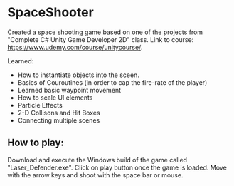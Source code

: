 # SpaceShooter
Created a space shooting game based on one of the projects from "Complete C# Unity Game Developer 2D" class.
Link to course: https://www.udemy.com/course/unitycourse/.

Learned:
- How to instantiate objects into the sceen.
- Basics of Couroutines (in order to cap the fire-rate of the player)
- Learned basic waypoint movement
- How to scale UI elements
- Particle Effects
- 2-D Collisons and Hit Boxes
- Connecting multiple scenes

## How to play:
Download and execute the Windows build of the game called "Laser_Defender.exe".
Click on play button once the game is loaded.
Move with the arrow keys and shoot with the space bar or mouse.
